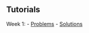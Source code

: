 ## Tutorials

Week 1: - [Problems](/tutorials/Week1/Tutorial1Questions.pdf) - [Solutions](/tutorials/Week1/Tutorial1Solutions.pdf)
